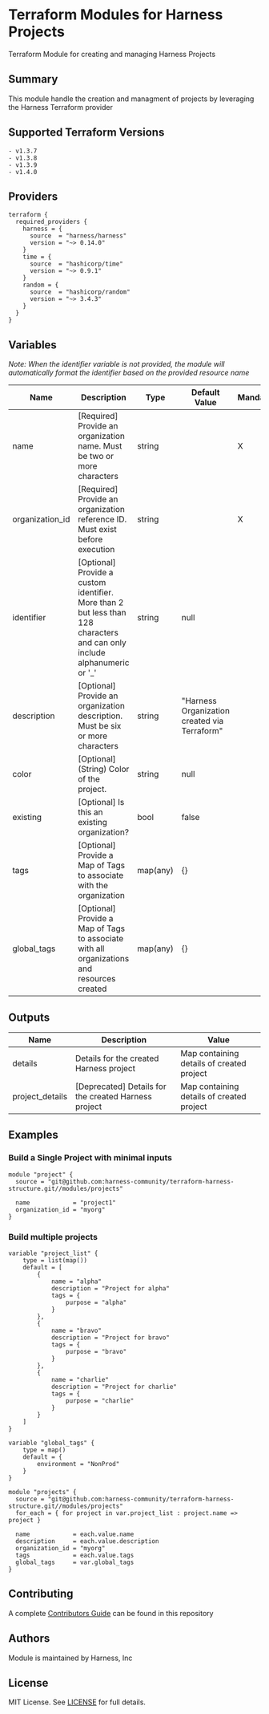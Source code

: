 # Terraform Modules for Harness Projects
Terraform Module for creating and managing Harness Projects

## Summary
This module handle the creation and managment of projects by leveraging the Harness Terraform provider

## Supported Terraform Versions
    - v1.3.7
    - v1.3.8
    - v1.3.9
    - v1.4.0

## Providers

```
terraform {
  required_providers {
    harness = {
      source  = "harness/harness"
      version = "~> 0.14.0"
    }
    time = {
      source  = "hashicorp/time"
      version = "~> 0.9.1"
    }
    random = {
      source  = "hashicorp/random"
      version = "~> 3.4.3"
    }
  }
}
```

## Variables

_Note: When the identifier variable is not provided, the module will automatically format the identifier based on the provided resource name_

| Name | Description | Type | Default Value | Mandatory |
| --- | --- | --- | --- | --- |
| name | [Required] Provide an organization name.  Must be two or more characters | string | | X |
| organization_id | [Required] Provide an organization reference ID.  Must exist before execution | string | | X |
| identifier | [Optional] Provide a custom identifier.  More than 2 but less than 128 characters and can only include alphanumeric or '_' | string | null | |
| description | [Optional] Provide an organization description.  Must be six or more characters | string | "Harness Organization created via Terraform" | |
| color | [Optional] (String) Color of the project. | string | null | |
| existing | [Optional] Is this an existing organization? | bool | false | |
| tags | [Optional] Provide a Map of Tags to associate with the organization | map(any) | {} | |
| global_tags | [Optional] Provide a Map of Tags to associate with all organizations and resources created | map(any) | {} | |

## Outputs
| Name | Description | Value |
| --- | --- | --- |
| details | Details for the created Harness project | Map containing details of created project
| project_details | [Deprecated] Details for the created Harness project | Map containing details of created project

## Examples
### Build a Single Project with minimal inputs
```
module "project" {
  source = "git@github.com:harness-community/terraform-harness-structure.git//modules/projects"

  name            = "project1"
  organization_id = "myorg"
}
```

### Build multiple projects
```
variable "project_list" {
    type = list(map())
    default = [
        {
            name = "alpha"
            description = "Project for alpha"
            tags = {
                purpose = "alpha"
            }
        },
        {
            name = "bravo"
            description = "Project for bravo"
            tags = {
                purpose = "bravo"
            }
        },
        {
            name = "charlie"
            description = "Project for charlie"
            tags = {
                purpose = "charlie"
            }
        }
    ]
}

variable "global_tags" {
    type = map()
    default = {
        environment = "NonProd"
    }
}

module "projects" {
  source = "git@github.com:harness-community/terraform-harness-structure.git//modules/projects"
  for_each = { for project in var.project_list : project.name => project }

  name            = each.value.name
  description     = each.value.description
  organization_id = "myorg"
  tags            = each.value.tags
  global_tags     = var.global_tags
}
```

## Contributing
A complete [Contributors Guide](../CONTRIBUTING.md) can be found in this repository

## Authors
Module is maintained by Harness, Inc

## License

MIT License. See [LICENSE](../LICENSE) for full details.
